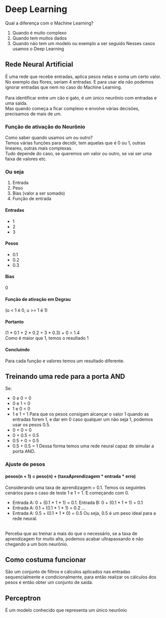 # Deep Learning
Qual a diferença com o Machine Learning?  
1. Quando é muito complexo
2. Quando tem muitos dados
3. Quando não tem um modelo ou exemplo a ser seguido
Nesses casos usamos o Deep Learning

## Rede Neural Artificial
É uma rede que recebe entradas, aplica pesos nelas e soma um certo valor.  
No exemplo das flores, seriam 4 entradas. E para usar ele não podemos ignorar entradas que nem no caso do Machine Learning.  
<br>
Para identificar entre um cão e gato, é um único neurônio com entradas e uma saída.  
Mas quando começa a ficar complexo e envolve várias decisões, precisamos de mais de um.  
  
### Função de ativação do Neurônio
Como saber quando usamos um ou outro?  
Temos várias funções para decidir, tem aquelas que é 0 ou 1, outras lineares, outras mais complexas.  
Tudo depende do caso, se queremos um valor ou outro, se vai ser uma faixa de valores etc.  

### Ou seja
1. Entrada
2. Peso
3. Bias (valor a ser somado)
4. Função de entrada

#### Entradas
* 1
* 2
* 3

#### Pesos
* 0.1
* 0.2
* 0.3

#### Bias
0

#### Função de ativação em Degrau
(u < 1 é 0, u >= 1 é 1)

#### Portanto
(1 * 0.1 + 2 * 0.2 + 3 * 0.3) + 0 = 1.4  
Como é maior que 1, temos o resultado 1

#### Concluindo
Para cada função e valores temos um resultado diferente.  
  
## Treinando uma rede para a porta AND
Se:
* 0 e 0 = 0
* 0 e 1 = 0
* 1 e 0 = 0
* 1 e 1 = 1
Para que os pesos consigam alcançar o valor 1 quando as entradas forem 1, e dar em 0 caso qualquer um não seja 1, podemos usar os pesos 0.5.  
* 0 + 0 = 0
* 0 + 0.5 = 0.5
* 0.5 + 0 = 0.5
* 0.5 + 0.5 = 1
Dessa forma temos uma rede neural capaz de simular a porta AND.  

### Ajuste de pesos
#### pesos(n + 1) = peso(n) + (taxaAprendizagem * entrada * erro)
Considerando uma taxa de aprendizagem = 0.1. Temos os seguintes cenários para o caso de teste 1 e 1 = 1. E começando com 0.  
* Entrada A: 0 + (0.1 * 1 * 1) = 0.1. Entrada B: 0 + (0.1 * 1 * 1) = 0.1
* Entrada A: 0.1 + (0.1 * 1 * 1) = 0.2 ...
* Entrada A: 0.5 + (0.1 * 1 * 0) = 0.5
Ou seja, 0.5 é um peso ideal para a rede neural.  
<br>
Perceba que ao treinar a mais do que o necessário, se a taxa de aprendizagem for muito alta, podemos acabar ultrapassando e não chegando a um bom neurônio.  

## Como costuma funcionar
São um conjunto de filtros e cálculos aplicados nas entradas sequencialmente e condicionalmente, para então realizar os cálculos dos pesos e então obter um conjunto de saída.

## Perceptron
É um modelo conhecido que representa um único neurônio
